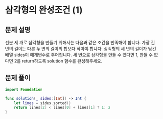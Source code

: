 # 삼각형의 완성조건 (1)
## 문제 설명
선분 세 개로 삼각형을 만들기 위해서는 다음과 같은 조건을 만족해야 합니다.
가장 긴 변의 길이는 다른 두 변의 길이의 합보다 작아야 합니다.
삼각형의 세 변의 길이가 담긴 배열 sides이 매개변수로 주어집니다. 세 변으로 삼각형을 만들 수 있다면 1, 만들 수 없다면 2를 return하도록 solution 함수를 완성해주세요.


## 문제 풀이

```swift
import Foundation

func solution(_ sides:[Int]) -> Int {
    let lines = sides.sorted()
    return lines[2] < lines[0] + lines[1] ? 1: 2
}
```
